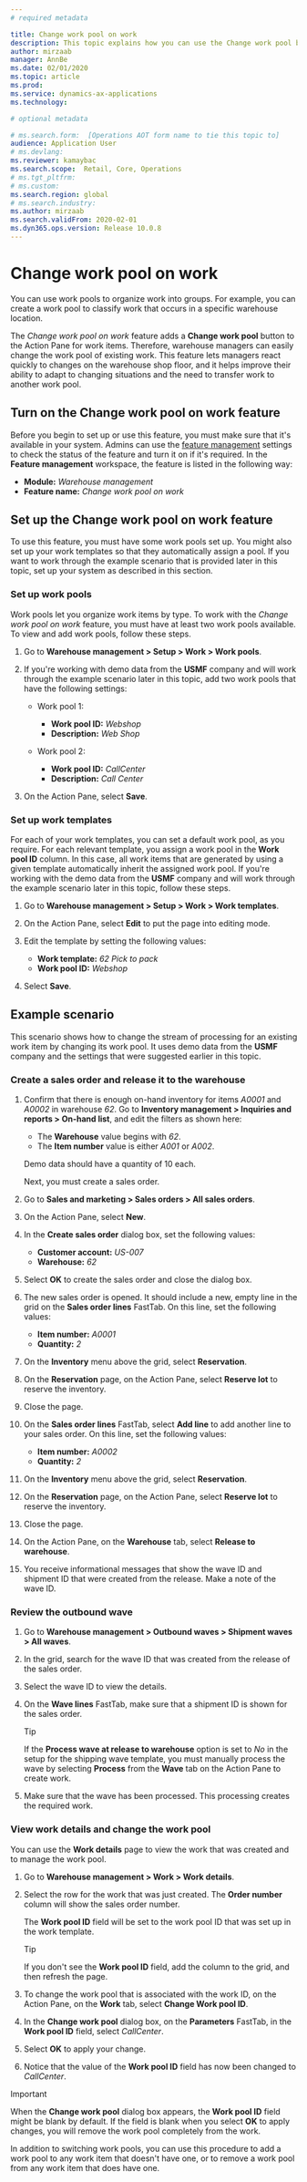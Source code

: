 ```yaml
---
# required metadata

title: Change work pool on work
description: This topic explains how you can use the Change work pool button for work items to change the work pool of existing work.
author: mirzaab
manager: AnnBe
ms.date: 02/01/2020
ms.topic: article
ms.prod: 
ms.service: dynamics-ax-applications
ms.technology: 

# optional metadata

# ms.search.form:  [Operations AOT form name to tie this topic to]
audience: Application User
# ms.devlang: 
ms.reviewer: kamaybac
ms.search.scope:  Retail, Core, Operations
# ms.tgt_pltfrm: 
# ms.custom: 
ms.search.region: global
# ms.search.industry:
ms.author: mirzaab
ms.search.validFrom: 2020-02-01
ms.dyn365.ops.version: Release 10.0.8
---
```


# Change work pool on work

You can use work pools to organize work into groups. For example, you can create a work pool to classify work that occurs in a specific warehouse location.

The *Change work pool on work* feature adds a **Change work pool** button to the Action Pane for work items. Therefore, warehouse managers can easily change the work pool of existing work. This feature lets managers react quickly to changes on the warehouse shop floor, and it helps improve their ability to adapt to changing situations and the need to transfer work to another work pool.

## Turn on the Change work pool on work feature

Before you begin to set up or use this feature, you must make sure that it's available in your system. Admins can use the [feature management](../../fin-ops-core/fin-ops/get-started/feature-management/feature-management-overview.md) settings to check the status of the feature and turn it on if it's required. In the **Feature management** workspace, the feature is listed in the following way:

- **Module:** *Warehouse management*
- **Feature name:** *Change work pool on work*

## Set up the Change work pool on work feature

To use this feature, you must have some work pools set up. You might also set up your work templates so that they automatically assign a pool. If you want to work through the example scenario that is provided later in this topic, set up your system as described in this section.

### Set up work pools

Work pools let you organize work items by type. To work with the *Change work pool on work* feature, you must have at least two work pools available. To view and add work pools, follow these steps.

1. Go to **Warehouse management \> Setup \> Work \> Work pools**.
1. If you're working with demo data from the **USMF** company and will work through the example scenario later in this topic, add two work pools that have the following settings:

    - Work pool 1:

        - **Work pool ID:** *Webshop*
        - **Description:** *Web Shop*

    - Work pool 2:

        - **Work pool ID:** *CallCenter*
        - **Description:** *Call Center*

1. On the Action Pane, select **Save**.

### Set up work templates

For each of your work templates, you can set a default work pool, as you require. For each relevant template, you assign a work pool in the **Work pool ID** column. In this case, all work items that are generated by using a given template automatically inherit the assigned work pool. If you're working with the demo data from the **USMF** company and will work through the example scenario later in this topic, follow these steps.

1. Go to **Warehouse management \> Setup \> Work \> Work templates**.
1. On the Action Pane, select **Edit** to put the page into editing mode.
1. Edit the template by setting the following values:

    - **Work template:** *62 Pick to pack*
    - **Work pool ID:** *Webshop*

1. Select **Save**.

## Example scenario

This scenario shows how to change the stream of processing for an existing work item by changing its work pool. It uses demo data from the **USMF** company and the settings that were suggested earlier in this topic.

### Create a sales order and release it to the warehouse

1. Confirm that there is enough on-hand inventory for items *A0001* and *A0002* in warehouse *62*. Go to **Inventory management \> Inquiries and reports \> On-hand list**, and edit the filters as shown here:

    - The **Warehouse** value begins with *62*.
    - The **Item number** value is either *A001* or *A002*.

    Demo data should have a quantity of 10 each.

    Next, you must create a sales order.

1. Go to **Sales and marketing \> Sales orders \> All sales orders**.
1. On the Action Pane, select **New**.
1. In the **Create sales order** dialog box, set the following values:

    - **Customer account:** *US-007*
    - **Warehouse:** *62*

1. Select **OK** to create the sales order and close the dialog box.
1. The new sales order is opened. It should include a new, empty line in the grid on the **Sales order lines** FastTab. On this line, set the following values:

    - **Item number:** *A0001*
    - **Quantity:** *2*

1. On the **Inventory** menu above the grid, select **Reservation**.
1. On the **Reservation** page, on the Action Pane, select **Reserve lot** to reserve the inventory.
1. Close the page.
1. On the **Sales order lines** FastTab, select **Add line** to add another line to your sales order. On this line, set the following values:

    - **Item number:** *A0002*
    - **Quantity:** *2*

1. On the **Inventory** menu above the grid, select **Reservation**.
1. On the **Reservation** page, on the Action Pane, select **Reserve lot** to reserve the inventory.
1. Close the page.
1. On the Action Pane, on the **Warehouse** tab, select **Release to warehouse**.
1. You receive informational messages that show the wave ID and shipment ID that were created from the release. Make a note of the wave ID.

### Review the outbound wave

1. Go to **Warehouse management \> Outbound waves \> Shipment waves \> All waves**.
1. In the grid, search for the wave ID that was created from the release of the sales order.
1. Select the wave ID to view the details.
1. On the **Wave lines** FastTab, make sure that a shipment ID is shown for the sales order.

    > [!TIP]
    > If the **Process wave at release to warehouse** option is set to *No* in the setup for the shipping wave template, you must manually process the wave by selecting **Process** from the **Wave** tab on the Action Pane to create work.

1. Make sure that the wave has been processed. This processing creates the required work.

### View work details and change the work pool

You can use the **Work details** page to view the work that was created and to manage the work pool.

1. Go to **Warehouse management \> Work \> Work details**.
1. Select the row for the work that was just created. The **Order number** column will show the sales order number.

    The **Work pool ID** field will be set to the work pool ID that was set up in the work template.

    > [!TIP]
    > If you don't see the **Work pool ID** field, add the column to the grid, and then refresh the page.

1. To change the work pool that is associated with the work ID, on the Action Pane, on the **Work** tab, select **Change Work pool ID**.
1. In the **Change work pool** dialog box, on the **Parameters** FastTab, in the **Work pool ID** field, select *CallCenter*.
1. Select **OK** to apply your change.
1. Notice that the value of the **Work pool ID** field has now been changed to *CallCenter*.

> [!IMPORTANT]
> When the **Change work pool** dialog box appears, the **Work pool ID** field might be blank by default. If the field is blank when you select **OK** to apply changes, you will remove the work pool completely from the work.
>
> In addition to switching work pools, you can use this procedure to add a work pool to any work item that doesn't have one, or to remove a work pool from any work item that does have one.
